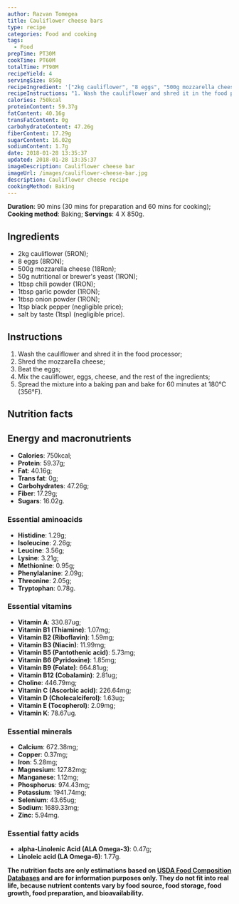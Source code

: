 ```yaml
---
author: Razvan Tomegea
title: Cauliflower cheese bars
type: recipe
categories: Food and cooking
tags:
  - Food
prepTime: PT30M
cookTime: PT60M
totalTime: PT90M
recipeYield: 4
servingSize: 850g
recipeIngredient: '["2kg cauliflower", "8 eggs", "500g mozzarella cheese", "50g nutritional or brewers yeast", "1tbsp chili powder", "1tbsp garlic powder", "1tbsp onion powder", "1tsp black pepper", "salt by taste (1tsp)"]'
recipeInstructions: "1. Wash the cauliflower and shred it in the food processor;\n2. Shred the mozzarella cheese;\n3. Beat the eggs;\n4. Mix the cauliflower, eggs, cheese, and the rest of the ingredients;\n5. Spread the mixture into a baking pan and bake for 60 minutes at 180&deg;C (356&deg;F)"
calories: 750kcal
proteinContent: 59.37g
fatContent: 40.16g
transFatContent: 0g
carbohydrateContent: 47.26g
fiberContent: 17.29g
sugarContent: 16.02g
sodiumContent: 1.7g
date: 2018-01-28 13:35:37
updated: 2018-01-28 13:35:37
imageDescription: Cauliflower cheese bar
imageUrl: /images/cauliflower-cheese-bar.jpg
description: Cauliflower cheese recipe
cookingMethod: Baking
---
```

**Duration**: 90 mins (30 mins for preparation and 60 mins for cooking);
**Cooking method**: Baking;
**Servings**: 4 X 850g.

## Ingredients
- 2kg cauliflower (5RON);
- 8 eggs (8RON);
- 500g mozzarella cheese (18Ron);
- 50g nutritional or brewer's yeast (1RON);
- 1tbsp chili powder (1RON);
- 1tbsp garlic powder (1RON);
- 1tbsp onion powder (1RON);
- 1tsp black pepper (negligible price);
- salt by taste (1tsp) (negligible price).
<!-- more -->

## Instructions
1. Wash the cauliflower and shred it in the food processor;
2. Shred the mozzarella cheese;
3. Beat the eggs;
4. Mix the cauliflower, eggs, cheese, and the rest of the ingredients;
5. Spread the mixture into a baking pan and bake for 60 minutes at 180&deg;C (356&deg;F).

## Nutrition facts
## Energy and macronutrients
- **Calories**: 750kcal;
- **Protein**: 59.37g;
- **Fat**: 40.16g;
- **Trans fat**: 0g;
- **Carbohydrates**: 47.26g;
- **Fiber**: 17.29g;
- **Sugars**: 16.02g.

### Essential aminoacids
- **Histidine**: 1.29g;
- **Isoleucine**: 2.26g;
- **Leucine**: 3.56g;
- **Lysine**: 3.21g;
- **Methionine**: 0.95g;
- **Phenylalanine**: 2.09g;
- **Threonine**: 2.05g;
- **Tryptophan**: 0.78g.

### Essential vitamins
- **Vitamin A**: 330.87ug;
- **Vitamin B1 (Thiamine)**: 1.07mg;
- **Vitamin B2 (Riboflavin)**: 1.59mg;
- **Vitamin B3 (Niacin)**: 11.99mg;
- **Vitamin B5 (Pantothenic acid)**: 5.73mg;
- **Vitamin B6 (Pyridoxine)**: 1.85mg;
- **Vitamin B9 (Folate)**: 664.81ug;
- **Vitamin B12 (Cobalamin)**: 2.81ug;
- **Choline**: 446.79mg;
- **Vitamin C (Ascorbic acid)**: 226.64mg;
- **Vitamin D (Cholecalciferol)**: 1.63ug;
- **Vitamin E (Tocopherol)**: 2.09mg;
- **Vitamin K**: 78.67ug.

### Essential minerals
- **Calcium**: 672.38mg;
- **Copper**: 0.37mg;
- **Iron**: 5.28mg;
- **Magnesium**: 127.82mg;
- **Manganese**: 1.12mg;
- **Phosphorus**: 974.43mg;
- **Potassium**: 1941.74mg;
- **Selenium**: 43.65ug;
- **Sodium**: 1689.33mg;
- **Zinc**: 5.94mg.

### Essential fatty acids
- **alpha-Linolenic Acid (ALA Omega-3)**: 0.47g;
- **Linoleic acid (LA Omega-6)**: 1.77g.

**The nutrition facts are only estimations based on [USDA Food Composition Databases](https://ndb.nal.usda.gov/ndb/search/list) and are for information purposes only. They do not fit into real life, because nutrient contents vary by food source, food storage, food growth, food preparation, and bioavailability.**
